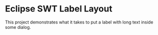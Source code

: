 Eclipse SWT Label Layout
========================

This project demonstrates what it takes to put a label
with long text inside some dialog.
